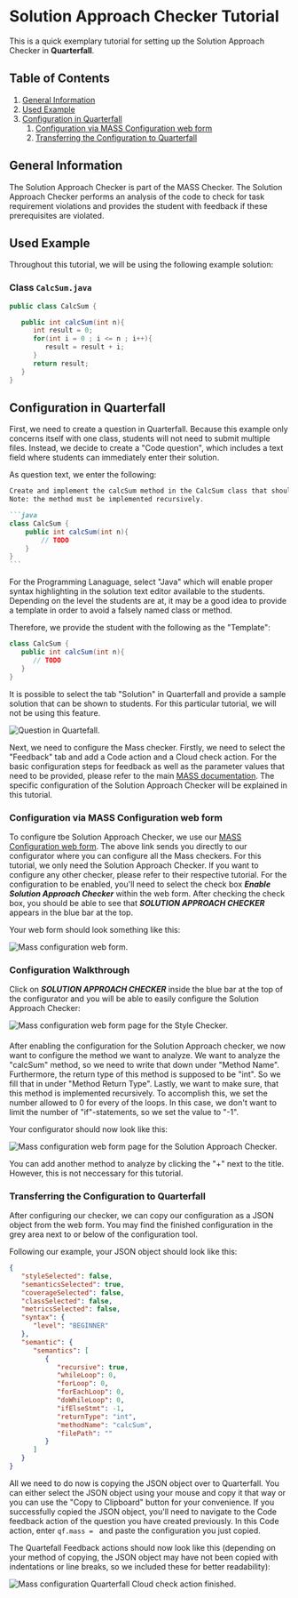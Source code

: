 # Solution Approach Checker Tutorial
This is a quick exemplary tutorial for setting up the Solution Approach Checker in **Quarterfall**.

## Table of Contents
1. [General Information](#solution-general-information)
2. [Used Example](#solution-used-example)
3. [Configuration in Quarterfall](#solution-config)
   1. [Configuration via MASS Configuration web form](#solution-from-website)
   2. [Transferring the Configuration to Quarterfall](#solution-transferring-to-quarterfall)

## <a id="solution-general-information"></a>General Information
The Solution Approach Checker is part of the MASS Checker.
The Solution Approach Checker performs an analysis of the code to check for task requirement violations and provides the student with feedback if these prerequisites are violated.

## <a id="solution-used-example"></a>Used Example
Throughout this tutorial, we will be using the following example solution:
### <a id="solution-class-CalcSum.java"></a>Class `CalcSum.java`

```java
public class CalcSum {

   public int calcSum(int n){
      int result = 0;
      for(int i = 0 ; i <= n ; i++){
         result = result + i;
      }
      return result;
   }
}
```

## <a id="solution-config"></a>Configuration in Quarterfall

First, we need to create a question in Quarterfall.
Because this example only concerns itself with one class, students will not need to submit multiple files.
Instead, we decide to create a "Code question", which includes a text field where students can immediately enter their solution.

As question text, we enter the following:

````markdown
Create and implement the calcSum method in the CalcSum class that should return the sum of n.
Note: the method must be implemented recursively.

```java
class CalcSum {
    public int calcSum(int n){
        // TODO
    }
}
```

````

For the Programming Lanaguage, select "Java" which will enable proper syntax highlighting in the solution text editor available to the students.
Depending on the level the students are at, it may be a good idea to provide a template in order to avoid a falsely named class or method.

Therefore, we provide the student with the following as the "Template":

```java
class CalcSum {
   public int calcSum(int n){
      // TODO  
   }
}
```

It is possible to select the tab "Solution" in Quarterfall and provide a sample solution that can be shown to students.
For this particular tutorial, we will not be using this feature.

![Question in Quartefall.](images/solution_qe_question.PNG)

Next, we need to configure the Mass checker.
Firstly, we need to select the "Feedback" tab and add a Code action and a Cloud check action.
For the basic configuration steps for feedback as well as the parameter values that need to be provided, please refer to the main [MASS documentation](/documentation).
The specific configuration of the Solution Approach Checker will be explained in this tutorial.

### <a id="solution-from-website"></a>Configuration via MASS Configuration web form
To configure tbe Solution Approach Checker, we use our [MASS Configuration web form](/configurator).
The above link sends you directly to our configurator where you can configure all the Mass checkers.
For this tutorial, we only need the Solution Approach Checker.
If you want to configure any other checker, please refer to their respective tutorial.
For the configuration to be enabled, you'll need to select the check box ***Enable Solution Approach Checker*** within the web form.
After checking the check box, you should be able to see that ***SOLUTION APPROACH CHECKER*** appears in the blue bar at the top.

Your web form should look something like this:

![Mass configuration web form.](images/solution_web-form-solution-enabled.PNG)

### <a id="solution-configuration-walkthrough"></a>Configuration Walkthrough

Click on ***SOLUTION APPROACH CHECKER*** inside the blue bar at the top of the configurator and you will be able to easily configure the Solution Approach Checker:

![Mass configuration web form page for the Style Checker.](images/solution_web-form-empty.PNG)

#### <a id="solution-exclude-by-type"></a>
After enabling the configuration for the Solution Approach checker, we now want to configure the method we want to analyze.
We want to analyze the "calcSum" method, so we need to write that down under "Method Name".
Furthermore, the return type of this method is supposed to be "int".
So we fill that in under "Method Return Type".
Lastly, we want to make sure, that this method is implemented recursively.
To accomplish this, we set the number allowed to 0 for every of the loops.
In this case, we don't want to limit the number of "if"-statements, so we set the value to "-1".

Your configurator should now look like this:

![Mass configuration web form page for the Solution Approach Checker.](images/solution_web-form_dafault_values.PNG)

You can add another method to analyze by clicking the "+" next to the title.
However, this is not neccessary for this tutorial.

### <a id="solution-transferring-to-quarterfall"></a>Transferring the Configuration to Quarterfall
After configuring our checker, we can copy our configuration as a JSON object from the web form.
You may find the finished configuration in the grey area next to or below of the configuration tool.

Following our example, your JSON object should look like this:

```json
{
   "styleSelected": false,
   "semanticsSelected": true,
   "coverageSelected": false,
   "classSelected": false,
   "metricsSelected": false,
   "syntax": {
      "level": "BEGINNER"
   },
   "semantic": {
      "semantics": [
         {
            "recursive": true,
            "whileLoop": 0,
            "forLoop": 0,
            "forEachLoop": 0,
            "doWhileLoop": 0,
            "ifElseStmt": -1,
            "returnType": "int",
            "methodName": "calcSum",
            "filePath": ""
         }
      ]
   }
}
```

All we need to do now is copying the JSON object over to Quarterfall.
You can either select the JSON object using your mouse and copy it that way or you can use the "Copy to Clipboard" button for your convenience.
If you successfully copied the JSON object, you'll need to navigate to the Code feedback action of the question you have created previously.
In this Code action, enter `qf.mass = ` and paste the configuration you just copied.

The Quartefall Feedback actions should now look like this (depending on your method of copying, the JSON object may have not been copied with indentations or line breaks, so we included these for better readability):

![Mass configuration Quarterfall Cloud check action finished.](images/solution_quarterfall-finished.png)